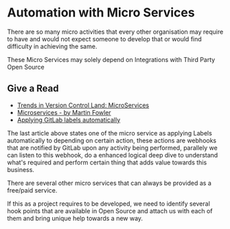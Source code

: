 # Automation with Micro Services

There are so many micro activities that every other organisation may require to have and would not expect someone to develop that or would find difficulty in achieving the same.

These Micro Services may solely depend on Integrations with Third Party Open Source

## Give a Read

- [Trends in Version Control Land: MicroServices](https://about.gitlab.com/2016/08/16/trends-in-version-control-land-microservices/)
- [Microservices - by Martin Fowler](http://martinfowler.com/articles/microservices.html#MicroservicesAndSoa)
- [Applying GitLab labels automatically](http://infrastructuredevops.com/08-04-2016/automated-gitlab-labels.html)

The last article above states one of the micro service as applying Labels automatically to depending on certain action, these actions are webhooks that are notified by GitLab upon any activity being performed, parallely we can listen to this webhook, do a enhanced logical deep dive to understand what's required and perform certain thing that adds value towards this business.

There are several other micro services that can always be provided as a free/paid service.

If this as a project requires to be developed, we need to identify several hook points that are available in Open Source and attach us with each of them and bring unique help towards a new way.
